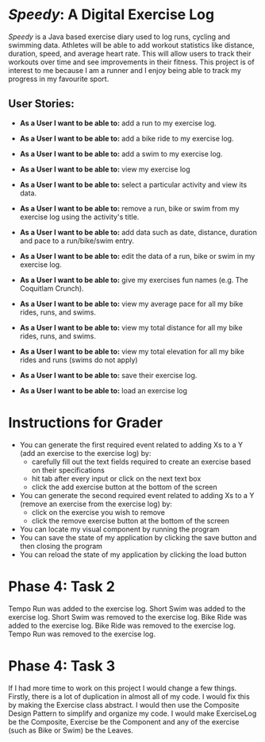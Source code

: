 # *Speedy*: A Digital Exercise Log

 *Speedy* is a Java based exercise diary used to log runs, cycling and swimming data. Athletes will be able to add 
 workout statistics like distance, duration, speed, and average heart rate. This will allow users to track their 
 workouts over time and see improvements in their fitness. This project is of interest to me
because I am a runner and I enjoy being able to track my progress in my favourite sport.

## User Stories:
- **As a User I want to be able to:** add a run to my exercise log.
- **As a User I want to be able to:** add a bike ride to my exercise log.
- **As a User I want to be able to:** add a swim to my exercise log.
- **As a User I want to be able to:** view my exercise log
- **As a User I want to be able to:** select a particular activity and view its data.
- **As a User I want to be able to:** remove a run, bike or swim from my exercise log using the activity's title.
- **As a User I want to be able to:** add data such as date, distance, duration and pace to a run/bike/swim 
  entry.
- **As a User I want to be able to:** edit the data of a run, bike or swim in my exercise log.
- **As a User I want to be able to:** give my exercises fun names (e.g. The Coquitlam Crunch).
- **As a User I want to be able to:** view my average pace for all my bike rides, runs, and swims.
- **As a User I want to be able to:** view my total distance for all my bike rides, runs, and swims.
- **As a User I want to be able to:** view my total elevation for all my bike rides and runs (swims do not apply)

- **As a User I want to be able to:** save their exercise log.
- **As a User I want to be able to:** load an exercise log


# Instructions for Grader

- You can generate the first required event related to adding Xs to a Y (add an exercise to the exercise log) by:
  - carefully fill out the text fields required to create an exercise based on their specifications
  - hit tab after every input or click on the next text box
  - click the add exercise button at the bottom of the screen
- You can generate the second required event related to adding Xs to a Y (remove an exercise from the exercise log) by:
  - click on the exercise you wish to remove
  - click the remove exercise button at the bottom of the screen
- You can locate my visual component by running the program
- You can save the state of my application by clicking the save button and then closing the program
- You can reload the state of my application by clicking the load button


# Phase 4: Task 2
Tempo Run was added to the exercise log.
Short Swim was added to the exercise log.
Short Swim was removed to the exercise log.
Bike Ride was added to the exercise log.
Bike Ride was removed to the exercise log.
Tempo Run was removed to the exercise log.

# Phase 4: Task 3 
If I had more time to work on this project I would change a few things. Firstly, there is a lot of duplication in 
almost all of my code. I would fix this by making the Exercise class abstract. I would then use the Composite Design 
Pattern to simplify and organize my code. I would make ExerciseLog be the Composite, Exercise be the Component and any 
of the exercise (such as Bike or Swim) be the Leaves. 
